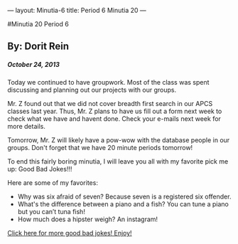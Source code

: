 —
layout: Minutia-6
title: Period 6 Minutia 20
—

#Minutia 20 Period 6
## By: Dorit Rein
##### October 24, 2013

Today we continued to have groupwork. Most of the class was spent discussing and planning out our projects with our groups.

Mr. Z found out that we did not cover breadth first search in our APCS classes last year. Thus, Mr. Z plans to have us fill out a form next week to check what we have and havent done. Check your e-mails next week for more details.

Tomorrow, Mr. Z will likely have a pow-wow with the database people in our groups. Don't forget that we have 20 minute periods tomorrow!

To end this fairly boring minutia, I will leave you all with my favorite pick me up: Good Bad Jokes!!!

   Here are some of my favorites:
* Why was six afraid of seven? Because seven is a registered six offender.
* What's the difference between a piano and a fish? You can tune a piano but you can’t tuna fish!
* How much does a hipster weigh? An instagram!

[Click here for more good bad jokes! Enjoy!](http://www.goodbadjokes.com)
